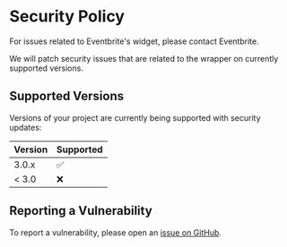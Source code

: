 # Security Policy

For issues related to Eventbrite's widget, please contact Eventbrite.

We will patch security issues that are related to the wrapper on currently supported versions.

## Supported Versions

Versions of your project are currently being supported with security updates:

| Version | Supported          |
|---------| ------------------ |
| 3.0.x   | :white_check_mark: |
| < 3.0   | :x:                |

## Reporting a Vulnerability

To report a vulnerability, please open an [issue on GitHub](https://github.com/wizardrylabs/react-eventbrite-popup-checkout/issues/new/choose).
